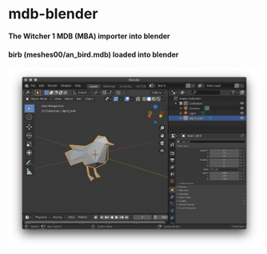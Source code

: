 # mdb-blender
**The Witcher 1 MDB (MBA) importer into blender**

#### birb (meshes00/an_bird.mdb) loaded into blender 
<img src="https://raw.githubusercontent.com/nk2IsHere/mdb-blender/master/docs/an_bird.png" alt="*here goes one birb*"/>
